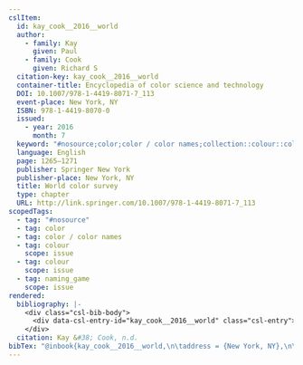 ```yaml
---
cslItem:
  id: kay_cook__2016__world
  author:
    - family: Kay
      given: Paul
    - family: Cook
      given: Richard S
  citation-key: kay_cook__2016__world
  container-title: Encyclopedia of color science and technology
  DOI: 10.1007/978-1-4419-8071-7_113
  event-place: New York, NY
  ISBN: 978-1-4419-8070-0
  issued:
    - year: 2016
      month: 7
  keyword: "#nosource;color;color / color names;collection::colour::colour::naming_game"
  language: English
  page: 1265–1271
  publisher: Springer New York
  publisher-place: New York, NY
  title: World color survey
  type: chapter
  URL: http://link.springer.com/10.1007/978-1-4419-8071-7_113
scopedTags:
  - tag: "#nosource"
  - tag: color
  - tag: color / color names
  - tag: colour
    scope: issue
  - tag: colour
    scope: issue
  - tag: naming_game
    scope: issue
rendered:
  bibliography: |-
    <div class="csl-bib-body">
      <div data-csl-entry-id="kay_cook__2016__world" class="csl-entry">Kay, P., &#38; Cook, R. S. n.d.. World color survey. In <i>Encyclopedia of color science and technology</i> (pp. 1265–1271). Springer New York. https://doi.org/10.1007/978-1-4419-8071-7_113</div>
    </div>
  citation: Kay &#38; Cook, n.d.
bibTex: "@inbook{kay_cook__2016__world,\n\taddress = {New York, NY},\n\tauthor = {Kay, Paul and Cook, Richard S},\n\tbooktitle = {Encyclopedia of color science and technology},\n\tpages = {1265--1271},\n\tpublisher = {Springer New York},\n\ttitle = {World color survey},\n}\n\n"
---
```

